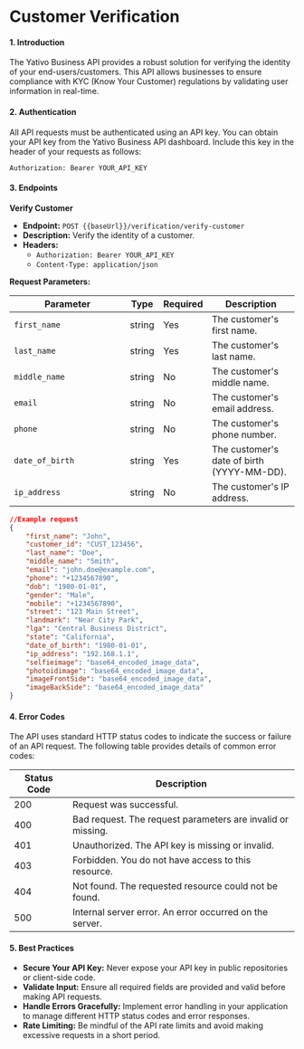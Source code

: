 # Customer Verification

#### 1. Introduction

The Yativo Business API provides a robust solution for verifying the identity of your end-users/customers. This API allows businesses to ensure compliance with KYC (Know Your Customer) regulations by validating user information in real-time.

#### 2. Authentication

All API requests must be authenticated using an API key. You can obtain your API key from the Yativo Business API dashboard. Include this key in the header of your requests as follows:

```
Authorization: Bearer YOUR_API_KEY
```

#### 3. Endpoints

**Verify Customer**

* **Endpoint:** `POST {{baseUrl}}/verification/verify-customer`
* **Description:** Verify the identity of a customer.
* **Headers:**
  * `Authorization: Bearer YOUR_API_KEY`
  * `Content-Type: application/json`

**Request Parameters:**

<table><thead><tr><th width="189">Parameter</th><th>Type</th><th>Required</th><th>Description</th></tr></thead><tbody><tr><td><code>first_name</code></td><td>string</td><td>Yes</td><td>The customer's first name.</td></tr><tr><td><code>last_name</code></td><td>string</td><td>Yes</td><td>The customer's last name.</td></tr><tr><td><code>middle_name</code></td><td>string</td><td>No</td><td>The customer's middle name.</td></tr><tr><td><code>email</code></td><td>string</td><td>No</td><td>The customer's email address.</td></tr><tr><td><code>phone</code></td><td>string</td><td>No</td><td>The customer's phone number.</td></tr><tr><td><code>date_of_birth</code></td><td>string</td><td>Yes</td><td>The customer's date of birth (YYYY-MM-DD).</td></tr><tr><td><code>ip_address</code></td><td>string</td><td>No</td><td>The customer's IP address.</td></tr></tbody></table>

```json
//Example request
{
    "first_name": "John",
    "customer_id": "CUST_123456",
    "last_name": "Doe",
    "middle_name": "Smith",
    "email": "john.doe@example.com",
    "phone": "+1234567890",
    "dob": "1980-01-01",
    "gender": "Male",
    "mobile": "+1234567890",
    "street": "123 Main Street",
    "landmark": "Near City Park",
    "lga": "Central Business District",
    "state": "California",
    "date_of_birth": "1980-01-01",
    "ip_address": "192.168.1.1",
    "selfieimage": "base64_encoded_image_data",
    "photoidimage": "base64_encoded_image_data",
    "imageFrontSide": "base64_encoded_image_data",
    "imageBackSide": "base64_encoded_image_data"
}
```

#### 4. Error Codes

The API uses standard HTTP status codes to indicate the success or failure of an API request. The following table provides details of common error codes:

| Status Code | Description                                                 |
| ----------- | ----------------------------------------------------------- |
| 200         | Request was successful.                                     |
| 400         | Bad request. The request parameters are invalid or missing. |
| 401         | Unauthorized. The API key is missing or invalid.            |
| 403         | Forbidden. You do not have access to this resource.         |
| 404         | Not found. The requested resource could not be found.       |
| 500         | Internal server error. An error occurred on the server.     |

#### 5. Best Practices

* **Secure Your API Key:** Never expose your API key in public repositories or client-side code.
* **Validate Input:** Ensure all required fields are provided and valid before making API requests.
* **Handle Errors Gracefully:** Implement error handling in your application to manage different HTTP status codes and error responses.
* **Rate Limiting:** Be mindful of the API rate limits and avoid making excessive requests in a short period.

